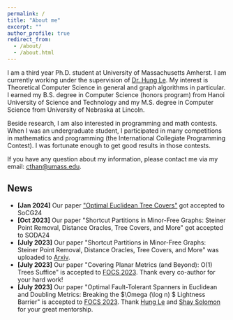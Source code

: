 ```yaml
---
permalink: /
title: "About me"
excerpt: ""
author_profile: true
redirect_from: 
  - /about/
  - /about.html
---
```


I am a third year Ph.D. student at University of Massachusetts Amherst. I am currently working under the supervision of [Dr. Hung Le](https://hunglvosu.github.io). My interest is Theoretical Computer Science in general and graph algorithms in particular. I earned my B.S. degree in Computer Science (honors program) from Hanoi University of Science and Technology and my M.S. degree in Computer Science from University of Nebraska at Lincoln.

Beside research, I am also interested in programming and math contests. When I was an undergraduate student, I participated in many competitions in mathematics and programming (the International Collegiate Programming Contest). I was fortunate enough to get good results in those contests.

If you have any question about my information, please contact me via my email: [cthan@umass.edu](cthan@umass.edu).

## News
- **[Jan 2024]** Our paper ["Optimal Euclidean Tree Covers"](https://arxiv.org/pdf/2403.17754) got accepted to SoCG24
- **[Oct 2023]** Our paper "Shortcut Partitions in Minor-Free Graphs: Steiner Point Removal, Distance Oracles, Tree Covers, and More" got accepted to SODA24
- **[July 2023]** Our paper "Shortcut Partitions in Minor-Free Graphs: Steiner Point Removal, Distance Oracles, Tree Covers, and More" was uploaded to [Arxiv](https://arxiv.org/pdf/2308.00555.pdf).
- **[July 2023]** Our paper "Covering Planar Metrics (and Beyond): O(1) Trees Suffice" is accepted to [FOCS 2023](https://focs.computer.org/2023/). Thank every co-author for your hard work!
- **[July 2023]** Our paper "Optimal Fault-Tolerant Spanners in Euclidean and Doubling Metrics: Breaking the $\Omega (\log n) $ Lightness Barrier" is accepted to [FOCS 2023](https://focs.computer.org/2023/). Thank [Hung Le](https://hunglvosu.github.io) and [Shay Solomon](https://sites.google.com/site/soloshay/home?authuser=0) for your great mentorship.
<!--- **[June 2023]** Our manuscript "Resolving the Steiner Point Removal Problem in Planar Graphs via Shortcut Partitions" was uploaded to [Arxiv](https://arxiv.org/pdf/2306.06235.pdf).
- **[May 2023]** I will intern at Google Research as a Student Researcher in Summer 2023.
- **[Mar 2023]** Our paper "Greedy Spanners in Euclidean Spaces Admit Sublinear Separators" is accepted to [TALG](https://dl.acm.org/journal/talg).
- **[Aug 2022]** I will visit Tel Aviv-University in a research exchange.
- **[Oct 2021]** Our paper "Greedy Spanners in Euclidean Spaces Admit Sublinear Separators" is accepted to [SODA 2022](https://www.siam.org/conferences/cm/conference/soda22).-->
